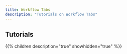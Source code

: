 ```yaml
---
title: Workflow Tabs
description: "Tutorials on Workflow Tabs"
---
```

## Tutorials

{{% children description="true" showhidden="true" %}}
